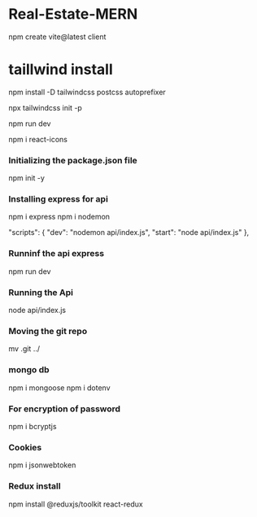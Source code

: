 # Real-Estate-MERN

npm create vite@latest client 

# taillwind install
npm install -D tailwindcss postcss autoprefixer

npx tailwindcss init -p

npm run dev

npm i react-icons

### Initializing the package.json file
npm init -y

### Installing express for api
npm i express
npm i nodemon

"scripts": {
    "dev": "nodemon api/index.js",
    "start": "node api/index.js"
},

### Runninf the api express
npm run dev

### Running the Api
node api/index.js

### Moving the git repo
mv .git ../

### mongo db
npm i mongoose
npm i dotenv

### For encryption of password
npm i bcryptjs

### Cookies
npm i jsonwebtoken

### Redux install
 npm install @reduxjs/toolkit react-redux   